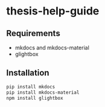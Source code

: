 # thesis-help-guide
## Requirements
- mkdocs and mkdocs-material
- glightbox
## Installation
```bash
pip install mkdocs
pip install mkdocs-material
npm install glightbox
```

